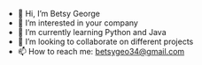 - 👋 Hi, I’m Betsy George
- 👀 I’m interested in your company
- 🌱 I’m currently learning Python and Java
- 💞️ I’m looking to collaborate on different projects
- 📫 How to reach me: betsygeo34@gmail.com

<!---
betsygeo/betsygeo is a ✨ special ✨ repository because its `README.md` (this file) appears on your GitHub profile.
You can click the Preview link to take a look at your changes.
--->
